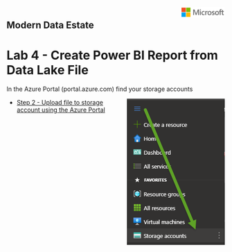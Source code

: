 <img style="float: right;" src="../../graphics/solutions-microsoft-logo-small.png">

## Modern Data Estate
# Lab 4 - Create Power BI Report from Data Lake File

In the Azure Portal (portal.azure.com) find your storage accounts

<img style="float: right;" src="../../graphics/MDL_SelectStorageAccount.png">

- [Step 2 - Upload file to storage account using the Azure Portal](https://docs.microsoft.com/en-us/azure/storage/blobs/storage-quickstart-blobs-portal)


